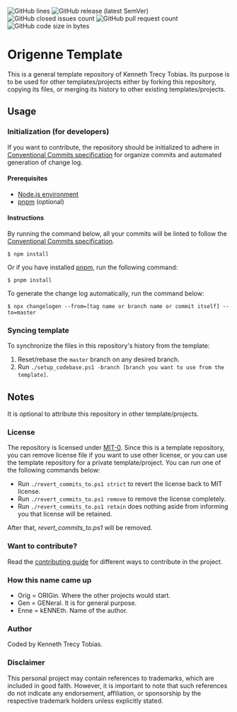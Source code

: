 <!-- [![Tests](https://img.shields.io/github/actions/workflow/status/KennethTrecy/origenne_template/:workflow-filename.yml?style=for-the-badge)](https://github.com/KennethTrecy/origenne_template/actions/workflows/:workflow-filename.yml) -->
![GitHub lines](https://img.shields.io/github/license/KennethTrecy/origenne_template?style=for-the-badge)
![GitHub release (latest SemVer)](https://img.shields.io/github/v/release/KennethTrecy/origenne_template?style=for-the-badge&display_name=tag&sort=semver)
![GitHub closed issues count](https://img.shields.io/github/issues-closed/KennethTrecy/origenne_template?style=for-the-badge)
![GitHub pull request count](https://img.shields.io/github/issues-pr-closed/KennethTrecy/origenne_template?style=for-the-badge)
![GitHub code size in bytes](https://img.shields.io/github/repo-size/KennethTrecy/origenne_template?style=for-the-badge)

# Origenne Template
This is a general template repository of Kenneth Trecy Tobias. Its purpose is to be used for other
templates/projects either by forking this repository, copying its files, or merging its history to
other existing templates/projects.

<!--
The `origin` section may be used to indicate where the project (that is using this template) came
from or based from.

## Origin
Some parts of repository was based from [`master`] branch of [Origenne Template].

-->

## Usage

### Initialization (for developers)
If you want to contribute, the repository should be initialized to adhere in [Conventional Commits
specification] for organize commits and automated generation of change log.

#### Prerequisites
- [Node.js environment]
- [pnpm] (optional)

#### Instructions
By running the command below, all your commits will be linted to follow the [Conventional Commits
specification].
```
$ npm install
```

Or if you have installed [pnpm], run the following command:
```
$ pnpm install
```

To generate the change log automatically, run the command below:
```
$ npx changelogen --from=[tag name or branch name or commit itself] --to=master
```

### Syncing template
To synchronize the files in this repository's history from the template:
1. Reset/rebase the `master` branch on any desired branch.
2. Run `./setup_codebase.ps1 -branch [branch you want to use from the template]`.

## Notes
It is optional to attribute this repository in other template/projects.

### License
The repository is licensed under [MIT-0]. Since this is a template repository, you can remove
license file if you want to use other license, or you can use the template repository for a private
template/project. You can run one of the following commands below:
- Run `./revert_commits_to.ps1 strict` to revert the license back to MIT license.
- Run `./revert_commits_to.ps1 remove` to remove the license completely.
- Run `./revert_commits_to.ps1 retain` does nothing aside from informing you that license will be
  retained.

After that, *revert_commits_to.ps1* will be removed.

### Want to contribute?
Read the [contributing guide] for different ways to contribute in the project.

### How this name came up
- Orig = ORIGin. Where the other projects would start.
- Gen = GENeral. It is for general purpose.
- Enne = kENNEth. Name of the author.

### Author
Coded by Kenneth Trecy Tobias.

### Disclaimer
This personal project may contain references to trademarks, which are included in good faith. However, it is important to note that such references do not indicate any endorsement, affiliation, or sponsorship by the respective trademark holders unless explicitly stated.

<!--

[`master`]: https://github.com/KennethTrecy/origenne_template
[Origenne Template]: https://github.com/KennethTrecy/origenne_template

-->

[MIT-0]: https://github.com/KennethTrecy/origenne_template/blob/master/LICENSE
[Node.js environment]: https://nodejs.org/en/
[pnpm]: https://pnpm.io/installation
[Conventional Commits specification]: https://www.conventionalcommits.org/en/v1.0.0/
[contributing guide]: ./CONTRIBUTING.md
